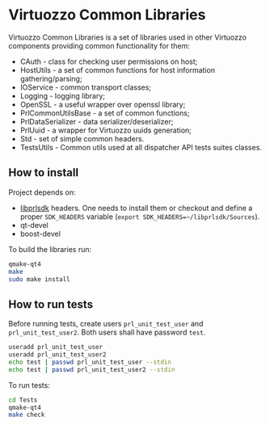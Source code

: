 Virtuozzo Common Libraries
=============

Virtuozzo Common Libraries is a set of libraries used in other Virtuozzo
components providing common functionality for them:

- CAuth - class for checking user permissions on host;
- HostUtils - a set of common functions for host information gathering/parsing;
- IOService - common transport classes;
- Logging - logging library;
- OpenSSL - a useful wrapper over openssl library;
- PrlCommonUtilsBase - a set of common functions;
- PrlDataSerializer - data serializer/deserializer;
- PrlUuid - a wrapper for Virtuozzo uuids generation;
- Std - set of simple common headers.
- TestsUtils - Common utils used at all dispatcher API tests suites classes.

How to install
--------------

Project depends on:

- [libprlsdk](https://src.openvz.org/scm/ovz/libprlsdk.git) headers.
  One needs to install them or checkout and define a proper `SDK_HEADERS` variable
  (`export SDK_HEADERS=~/libprlsdk/Sources`).
- qt-devel
- boost-devel

To build the libraries run:

```bash
qmake-qt4
make
sudo make install
```

How to run tests
----------------

Before running tests, create users `prl_unit_test_user` and `prl_unit_test_user2`.
Both users shall have password `test`.

```bash
useradd prl_unit_test_user
useradd prl_unit_test_user2
echo test | passwd prl_unit_test_user --stdin
echo test | passwd prl_unit_test_user2 --stdin
```

To run tests:

```bash
cd Tests
qmake-qt4
make check
```
